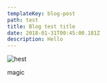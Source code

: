 ```yaml
---
templateKey: blog-post
path: test
title: Blog test title
date: 2018-01-31T00:45:00.181Z
description: Hello
---
```

![hest](/img/logo.gif)

magic
